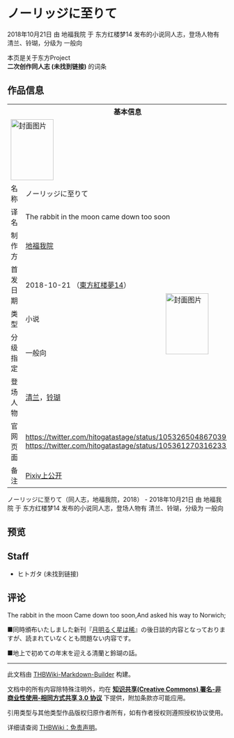 # ノーリッジに至りて

<!-- source html: G:\repos\THBWiki-Markdown-Builder\THBWikiMarkdown\Temp\main\5\57\ns0%3A%E3%83%8E%E3%83%BC%E3%83%AA%E3%83%83%E3%82%B8%E3%81%AB%E8%87%B3%E3%82%8A%E3%81%A6.html -->

2018年10月21日 由 地福我院 于 东方红楼梦14 发布的小说同人志，登场人物有 清兰、铃瑚，分级为 一般向

本页是关于东方Project  
 **二次创作同人志 (未找到链接)** 的词条

## 作品信息

<table><tbody><tr><th colspan="3">基本信息</th></tr><tr><td class="cover-artwork-mobile" colspan="2"><a href="./文件-ノーリッジに至りて封面.jpg.md" class="image" title="封面图片"><img alt="封面图片" src="https://upload.thwiki.cc/thumb/7/74/%E3%83%8E%E3%83%BC%E3%83%AA%E3%83%83%E3%82%B8%E3%81%AB%E8%87%B3%E3%82%8A%E3%81%A6%E5%B0%81%E9%9D%A2.jpg/98px-%E3%83%8E%E3%83%BC%E3%83%AA%E3%83%83%E3%82%B8%E3%81%AB%E8%87%B3%E3%82%8A%E3%81%A6%E5%B0%81%E9%9D%A2.jpg" decoding="async" loading="lazy" width="98" height="140" srcset="https://upload.thwiki.cc/thumb/7/74/%E3%83%8E%E3%83%BC%E3%83%AA%E3%83%83%E3%82%B8%E3%81%AB%E8%87%B3%E3%82%8A%E3%81%A6%E5%B0%81%E9%9D%A2.jpg/147px-%E3%83%8E%E3%83%BC%E3%83%AA%E3%83%83%E3%82%B8%E3%81%AB%E8%87%B3%E3%82%8A%E3%81%A6%E5%B0%81%E9%9D%A2.jpg 1.5x, https://upload.thwiki.cc/thumb/7/74/%E3%83%8E%E3%83%BC%E3%83%AA%E3%83%83%E3%82%B8%E3%81%AB%E8%87%B3%E3%82%8A%E3%81%A6%E5%B0%81%E9%9D%A2.jpg/197px-%E3%83%8E%E3%83%BC%E3%83%AA%E3%83%83%E3%82%B8%E3%81%AB%E8%87%B3%E3%82%8A%E3%81%A6%E5%B0%81%E9%9D%A2.jpg 2x" data-file-width="535" data-file-height="761"></a></td>
</tr><tr><td class="label">名称</td><td colspan="2"> ノーリッジに至りて </td></tr><tr><td class="label">译名</td><td colspan="2"> The rabbit in the moon came down too soon </td></tr><tr><td class="label">制作方</td><td><a href="./地福我院.md" title="地福我院">地福我院</a></td><td class="cover-artwork" rowspan="5" style="min-width:140px;"><a href="./文件-ノーリッジに至りて封面.jpg.md" class="image" title="封面图片"><img alt="封面图片" src="https://upload.thwiki.cc/thumb/7/74/%E3%83%8E%E3%83%BC%E3%83%AA%E3%83%83%E3%82%B8%E3%81%AB%E8%87%B3%E3%82%8A%E3%81%A6%E5%B0%81%E9%9D%A2.jpg/98px-%E3%83%8E%E3%83%BC%E3%83%AA%E3%83%83%E3%82%B8%E3%81%AB%E8%87%B3%E3%82%8A%E3%81%A6%E5%B0%81%E9%9D%A2.jpg" decoding="async" loading="lazy" width="98" height="140" srcset="https://upload.thwiki.cc/thumb/7/74/%E3%83%8E%E3%83%BC%E3%83%AA%E3%83%83%E3%82%B8%E3%81%AB%E8%87%B3%E3%82%8A%E3%81%A6%E5%B0%81%E9%9D%A2.jpg/147px-%E3%83%8E%E3%83%BC%E3%83%AA%E3%83%83%E3%82%B8%E3%81%AB%E8%87%B3%E3%82%8A%E3%81%A6%E5%B0%81%E9%9D%A2.jpg 1.5x, https://upload.thwiki.cc/thumb/7/74/%E3%83%8E%E3%83%BC%E3%83%AA%E3%83%83%E3%82%B8%E3%81%AB%E8%87%B3%E3%82%8A%E3%81%A6%E5%B0%81%E9%9D%A2.jpg/197px-%E3%83%8E%E3%83%BC%E3%83%AA%E3%83%83%E3%82%B8%E3%81%AB%E8%87%B3%E3%82%8A%E3%81%A6%E5%B0%81%E9%9D%A2.jpg 2x" data-file-width="535" data-file-height="761"></a></td>
</tr><tr><td class="label">首发日期</td><td>2018-10-21&#160;（<a href="/展会作品列表?e=%E4%B8%9C%E6%96%B9%E7%BA%A2%E6%A5%BC%E6%A2%A6%2314">東方紅楼夢14</a>）</td></tr><tr><td class="label">类型</td><td>小说</td></tr><tr><td class="label">分级指定</td><td>一般向</td></tr><tr><td class="label">登场人物</td><td><a href="./清兰.md" title="清兰">清兰</a>，<a href="./铃瑚.md" title="铃瑚">铃瑚</a></td></tr>
<tr><td class="label">官网页面</td><td colspan="2"><a rel="nofollow" class="external free" href="https://twitter.com/hitogatastage/status/1053265048670396419">https://twitter.com/hitogatastage/status/1053265048670396419</a><br><a rel="nofollow" class="external free" href="https://twitter.com/hitogatastage/status/1053612703162331136">https://twitter.com/hitogatastage/status/1053612703162331136</a></td></tr><tr><td class="label">备注</td><td colspan="2"><a rel="nofollow" class="external text" href="https://www.pixiv.net/novel/show.php?id=10403449">Pixiv上公开</a></td></tr></tbody></table>

ノーリッジに至りて（同人志，地福我院，2018） - 2018年10月21日 由 地福我院 于 东方红楼梦14 发布的小说同人志，登场人物有 清兰、铃瑚，分级为 一般向

## 预览

## Staff
- ヒトガタ (未找到链接)


## 评论

  
The rabbit in the moon Came down too soon,And asked his way to Norwich;  

■同時頒布いたしました新刊『[月明るく星は稀](./月明るく星は稀.md)』の後日談的内容となっておりますが、読まれていなくとも問題ない内容です。  

■地上で初めての年末を迎える清蘭と鈴瑚の話。
  


  
  

  





---

此文档由 [THBWiki-Markdown-Builder](https://github.com/Delsin-Yu/THBWiki-Markdown-Builder) 构建。

文档中的所有内容除特殊注明外，均在 [**知识共享(Creative Commons) 署名-非商业性使用-相同方式共享 3.0 协议**](https://creativecommons.org/licenses/by-sa/3.0/deed.zh-hans) 下提供，附加条款亦可能应用。

引用类型与其他类型作品版权归原作者所有，如有作者授权则遵照授权协议使用。

详细请查阅 [THBWiki：免责声明](https://thbwiki.cc/THBWiki:%E5%85%8D%E8%B4%A3%E5%A3%B0%E6%98%8E)。

